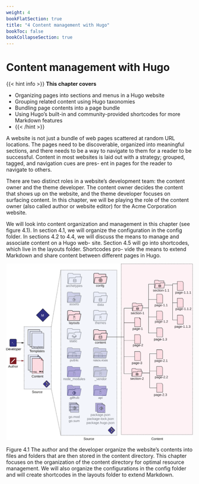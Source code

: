 ```yaml
---
weight: 4
bookFlatSection: true
title: "4 Content management with Hugo"
bookToc: false
bookCollapseSection: true
---
```


# Content management with Hugo

{{< hint info >}}
**This chapter covers**
- Organizing pages into sections and menus in a Hugo website
- Grouping related content using Hugo taxonomies
- Bundling page contents into a page bundle
- Using Hugo’s built-in and community-provided shortcodes for more Markdown features
- {{< /hint >}}

A website is not just a bundle of web pages scattered at random URL locations. The pages need to be discoverable, organized into  meaningful  sections,  and  there  needs to be a way to navigate to them for a reader to be successful. Content in most websites is laid out with a strategy; grouped, tagged, and navigation cues are pres- ent in pages for the reader to navigate to others.

There are two distinct roles in a website’s development team: the content owner and the theme developer. The content owner decides the content that shows up on  the website, and the theme developer focuses on surfacing content. In this chapter, we
will be playing the role of the content owner (also called author or website editor) for the Acme Corporation website.

We will look into content organization and management in this chapter (see figure 4.1). In section 4.1, we will organize the configuration in the config folder. In sections
4.2 to 4.4, we will discuss the means to manage and associate content on a Hugo web- site. Section 4.5 will go into shortcodes, which live in the layouts folder. Shortcodes pro- vide the means to extend Markdown and share content between different pages in Hugo.

![Figure4.1](Figure4.1.svg)

Figure 4.1 The author and the developer organize the website’s contents into files and folders that are then stored in the content directory. This chapter focuses on the organization of the content directory for optimal resource management. We will also organize the configurations in the config folder and will create shortcodes in the layouts folder to extend Markdown.
